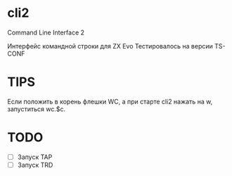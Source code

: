 # cli2
Command Line Interface 2

Интерфейс командной строки для ZX Evo
Тестировалось на версии TS-CONF

# TIPS

Если положить в корень флешки WC, а при старте cli2 нажать на w, запуститься wc.$c.

# TODO

 - [ ] Запуск TAP
 - [ ] Запуск TRD
